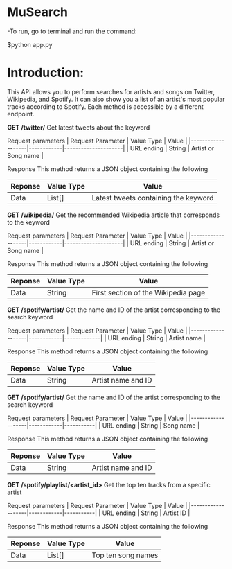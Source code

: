 # MuSearch

-To run, go to terminal and run the command:

$python app.py

# Introduction:

This API allows you to perform searches for artists and songs on Twitter, Wikipedia, and Spotify. It can also show you a list of an artist's most popular tracks according to Spotify. Each method is accessible by a different endpoint.

**GET /twitter/<keyword>**
Get latest tweets about the keyword

Request parameters
| Request Parameter | Value Type | Value               |
|-------------------|------------|---------------------|
| URL ending        | String     | Artist or Song name |

Response
This method returns a JSON object containing the following

| Reponse | Value Type | Value                                |
|---------|------------|--------------------------------------|
| Data    | List[]     | Latest tweets containing the keyword |

**GET /wikipedia/<keyword>**
Get the recommended Wikipedia article that corresponds to the keyword

Request parameters
| Request Parameter | Value Type | Value               |
|-------------------|------------|---------------------|
| URL ending        | String     | Artist or Song name |

Response
This method returns a JSON object containing the following

| Reponse | Value Type | Value                               |
|---------|------------|-------------------------------------|
| Data    | String     | First section of the Wikipedia page |

**GET /spotify/artist/<keyword>**
Get the name and ID of the artist corresponding to the search keyword

Request parameters
| Request Parameter | Value Type | Value       |
|-------------------|------------|-------------|
| URL ending        | String     | Artist name |

Response
This method returns a JSON object containing the following

| Reponse | Value Type | Value              |
|---------|------------|--------------------|
| Data    | String     | Artist name and ID |

**GET /spotify/artist/<keyword>**
Get the name and ID of the artist corresponding to the search keyword

Request parameters
| Request Parameter | Value Type | Value     |
|-------------------|------------|-----------|
| URL ending        | String     | Song name |

Response
This method returns a JSON object containing the following

| Reponse | Value Type | Value              |
|---------|------------|--------------------|
| Data    | String     | Artist name and ID |

**GET /spotify/playlist/<artist_id>**
Get the top ten tracks from a specific artist

Request parameters
| Request Parameter | Value Type | Value     |
|-------------------|------------|-----------|
| URL ending        | String     | Artist ID |

Response
This method returns a JSON object containing the following

| Reponse | Value Type | Value              |
|---------|------------|--------------------|
| Data    | List[]     | Top ten song names |

